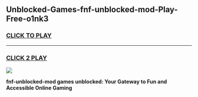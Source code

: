 
## Unblocked-Games-fnf-unblocked-mod-Play-Free-o1nk3
<h3>
<a href="https://premium76.site?title=fnf-unblocked-mod&ref=18A1">CLICK TO PLAY</a></h3>
<hr>

<h3>
<a href="https://premium76.site?title=fnf-unblocked-mod&ref=18A1">CLICK 2 PLAY</a>
  
</h3>

<a href="https://premium76.site?title=fnf-unblocked-mod&ref=18A1"><img src="https://clearcache.store/games.png"></a>


**fnf-unblocked-mod games unblocked: Your Gateway to Fun and Accessible Online Gaming**
